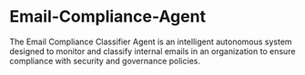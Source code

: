 # Email-Compliance-Agent
The Email Compliance Classifier Agent is an intelligent autonomous system designed to monitor and classify internal emails in an organization to ensure compliance with security and governance policies. 
